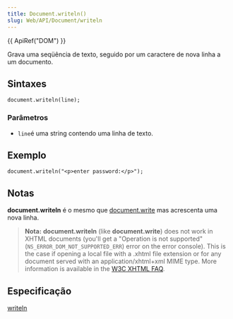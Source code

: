 ```yaml
---
title: Document.writeln()
slug: Web/API/Document/writeln
---
```


{{ ApiRef("DOM") }}

Grava uma seqüência de texto, seguido por um caractere de nova linha a um documento.

## Sintaxes

```
document.writeln(line);
```

### Parâmetros

- `line`é uma string contendo uma linha de texto.

## Exemplo

```
document.writeln("<p>enter password:</p>");
```

## Notas

**document.writeln** é o mesmo que [document.write](/en/DOM/document.write) mas acrescenta uma nova linha.

> **Nota:** **document.writeln** (like **document.write**) does not work in XHTML documents (you'll get a "Operation is not supported" (`NS_ERROR_DOM_NOT_SUPPORTED_ERR`) error on the error console). This is the case if opening a local file with a .xhtml file extension or for any document served with an application/xhtml+xml MIME type. More information is available in the [W3C XHTML FAQ](http://www.w3.org/MarkUp/2004/xhtml-faq#docwrite).

## Especificação

[writeln](http://www.w3.org/TR/2000/WD-DOM-Level-2-HTML-20001113/html.html#ID-35318390)
